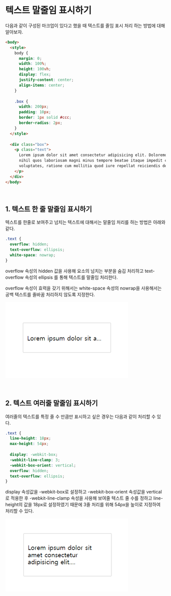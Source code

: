 # 텍스트 말줄임 표시하기

다음과 같이 구성된 마크업이 있다고 했을 때 텍스트를 줄임 표시 처리 하는 방법에 대해 알아보자.

```html
<body>
  <style>
    body {
      margin: 0;
      width: 100%;
      height: 100vh;
      display: flex;
      justify-content: center;
      align-items: center;
    }

    .box {
      width: 200px;
      padding: 10px;
      border: 1px solid #ccc;
      border-radius: 2px;
    }
  </style>

  <div class="box">
    <p class="text">
      Lorem ipsum dolor sit amet consectetur adipisicing elit. Doloremque, placeat
      nihil quos laboriosam magni minus tempore beatae itaque impedit culpa sunt
      voluptates, ratione cum mollitia quod iure repellat reiciendis deleniti.
    </p>
  </div>
</body>
```

<br>

## 1. 텍스트 한 줄 말줄임 표시하기

텍스트를 한줄로 보여주고 넘치는 텍스트에 대해서는 말줄임 처리를 하는 방법은 아래와 같다.

```css
.text {
  overflow: hidden;
  text-overflow: ellipsis;
  white-space: nowrap;
}
```

overflow 속성의 hidden 값을 사용해 요소의 넘치는 부분을 숨김 처리하고 text-overflow 속성의 ellipsis 를 통해 텍스트를 말줄임 처리한다.

overflow 속성이 효력을 갖기 위해서는 white-space 속성의 nowrap을 사용해서는 공백 텍스트를 줄바꿈 처리하지 않도록 지정한다.

![한 줄 말줄임 표시](https://github.com/chanyDev/TIL/blob/main/img/CSS/%ED%85%8D%EC%8A%A4%ED%8A%B8%20%ED%95%9C%20%EC%A4%84%20%EB%A7%90%EC%A4%84%EC%9E%84%20%ED%91%9C%EC%8B%9C.PNG?raw=true)

<br>

## 2. 텍스트 여러줄 말줄임 표시하기

여러줄의 텍스트를 특정 줄 수 만큼만 표시하고 싶은 경우는 다음과 같이 처리할 수 있다.

```css
.text {
  line-height: 18px;
  max-height: 54px;

  display: -webkit-box;
  -webkit-line-clamp: 3;
  -webkit-box-orient: vertical;
  overflow: hidden;
  text-overflow: ellipsis;
}
```

display 속성값을 -webkit-box로 설정하고 -webkit-box-orient 속성값을 vertical로 적용한 후 -webkit-line-clamp 속성을 사용해 보여줄 텍스트 줄 수를 정하고 line-height의 값을 18px로 설정하였기 때문에 3줄 처리를 위해 54px을 높이로 지정하여 처리할 수 있다.

![여러줄 말줄임 표시](https://github.com/chanyDev/TIL/blob/main/img/CSS/%ED%85%8D%EC%8A%A4%ED%8A%B8%20%EC%97%AC%EB%9F%AC%EC%A4%84%20%EB%A7%90%EC%A4%84%EC%9E%84%20%ED%91%9C%EC%8B%9C.PNG?raw=true)
